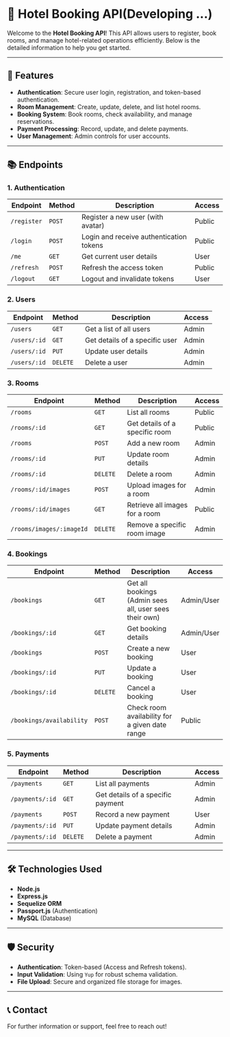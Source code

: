 # 🏨 Hotel Booking API(Developing ...)

Welcome to the **Hotel Booking API**! This API allows users to register, book rooms, and manage hotel-related operations efficiently. Below is the detailed information to help you get started.

---

## 🚀 Features
- **Authentication**: Secure user login, registration, and token-based authentication.
- **Room Management**: Create, update, delete, and list hotel rooms.
- **Booking System**: Book rooms, check availability, and manage reservations.
- **Payment Processing**: Record, update, and delete payments.
- **User Management**: Admin controls for user accounts.

---

## 📚 Endpoints

### **1. Authentication**
| Endpoint          | Method | Description                             | Access   |
|-------------------|--------|-----------------------------------------|----------|
| `/register`       | `POST` | Register a new user (with avatar)       | Public   |
| `/login`          | `POST` | Login and receive authentication tokens | Public   |
| `/me`             | `GET`  | Get current user details                | User     |
| `/refresh`        | `POST` | Refresh the access token                | Public   |
| `/logout`         | `GET`  | Logout and invalidate tokens            | User     |

### **2. Users**
| Endpoint        | Method | Description                   | Access |
|-----------------|--------|-------------------------------|--------|
| `/users`       | `GET`  | Get a list of all users       | Admin  |
| `/users/:id`   | `GET`  | Get details of a specific user| Admin  |
| `/users/:id`   | `PUT`  | Update user details           | Admin  |
| `/users/:id`   | `DELETE` | Delete a user                 | Admin  |

### **3. Rooms**
| Endpoint                | Method | Description                             | Access   |
|-------------------------|--------|-----------------------------------------|----------|
| `/rooms`               | `GET`  | List all rooms                          | Public   |
| `/rooms/:id`           | `GET`  | Get details of a specific room          | Public   |
| `/rooms`               | `POST` | Add a new room                          | Admin    |
| `/rooms/:id`           | `PUT`  | Update room details                     | Admin    |
| `/rooms/:id`           | `DELETE` | Delete a room                          | Admin    |
| `/rooms/:id/images`    | `POST` | Upload images for a room                | Admin    |
| `/rooms/:id/images`    | `GET`  | Retrieve all images for a room          | Public   |
| `/rooms/images/:imageId` | `DELETE` | Remove a specific room image        | Admin    |

### **4. Bookings**
| Endpoint                      | Method | Description                                 | Access   |
|-------------------------------|--------|---------------------------------------------|----------|
| `/bookings`                   | `GET`  | Get all bookings (Admin sees all, user sees their own) | Admin/User |
| `/bookings/:id`               | `GET`  | Get booking details                         | Admin/User |
| `/bookings`                   | `POST` | Create a new booking                        | User     |
| `/bookings/:id`               | `PUT`  | Update a booking                           | User     |
| `/bookings/:id`               | `DELETE` | Cancel a booking                          | User     |
| `/bookings/availability`      | `POST` | Check room availability for a given date range | Public   |

### **5. Payments**
| Endpoint               | Method | Description                      | Access   |
|------------------------|--------|----------------------------------|----------|
| `/payments`            | `GET`  | List all payments                | Admin    |
| `/payments/:id`        | `GET`  | Get details of a specific payment| Admin    |
| `/payments`            | `POST` | Record a new payment             | User     |
| `/payments/:id`        | `PUT`  | Update payment details           | Admin    |
| `/payments/:id`        | `DELETE` | Delete a payment                | Admin    |

---

## 🛠️ Technologies Used
- **Node.js**
- **Express.js**
- **Sequelize ORM**
- **Passport.js** (Authentication)
- **MySQL** (Database)

---

## 🛡️ Security
- **Authentication**: Token-based (Access and Refresh tokens).
- **Input Validation**: Using `Yup` for robust schema validation.
- **File Upload**: Secure and organized file storage for images.
---

## 📞 Contact
For further information or support, feel free to reach out!

